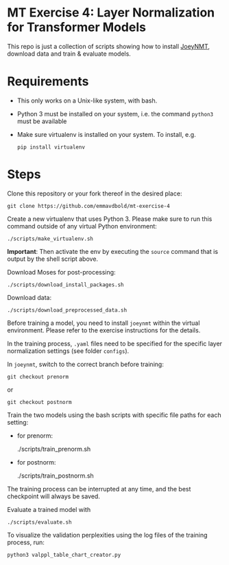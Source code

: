 # MT Exercise 4: Layer Normalization for Transformer Models

This repo is just a collection of scripts showing how to install [JoeyNMT](https://github.com/joeynmt/joeynmt), download
data and train & evaluate models.

# Requirements

- This only works on a Unix-like system, with bash.
- Python 3 must be installed on your system, i.e. the command `python3` must be available
- Make sure virtualenv is installed on your system. To install, e.g.

    `pip install virtualenv`

# Steps

Clone this repository or your fork thereof in the desired place:

    git clone https://github.com/emmavdbold/mt-exercise-4

Create a new virtualenv that uses Python 3. Please make sure to run this command outside of any virtual Python environment:

    ./scripts/make_virtualenv.sh

**Important**: Then activate the env by executing the `source` command that is output by the shell script above.

Download Moses for post-processing:

    ./scripts/download_install_packages.sh

Download data:

    ./scripts/download_preprocessed_data.sh

Before training a model, you need to install `joeynmt` within the virtual environment. Please refer to the exercise instructions for the details.

In the training process, `.yaml` files need to be specified for the specific layer normalization settings (see folder `configs`).

In `joeynmt`, switch to the correct branch before training:

    git checkout prenorm

or

    git checkout postnorm

Train the two models using the bash scripts with specific file paths for each setting:
* for prenorm:


    ./scripts/train_prenorm.sh

* for postnorm:


    ./scripts/train_postnorm.sh

The training process can be interrupted at any time, and the best checkpoint will always be saved.

Evaluate a trained model with

    ./scripts/evaluate.sh

To visualize the validation perplexities using the log files of the training process, run:

    python3 valppl_table_chart_creator.py


